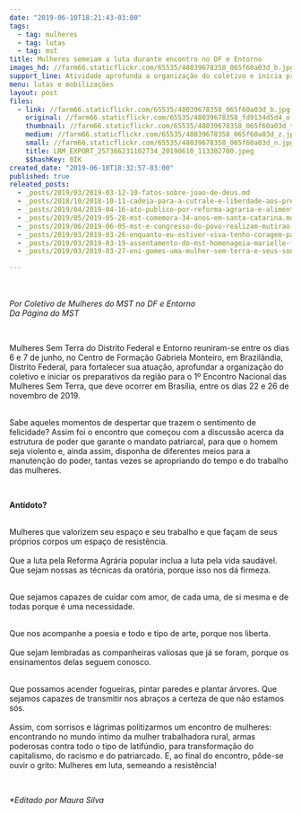 ```yaml
---
date: "2019-06-10T18:21:43-03:00"
tags:
  - tag: mulheres
  - tag: lutas
  - tag: mst
title: Mulheres semeiam a luta durante encontro no DF e Entorno
images_hd: //farm66.staticflickr.com/65535/48039678358_065f60a03d_b.jpg
support_line: Atividade aprofunda a organização do coletivo e inicia preparativos para o 1º Encontro Nacional das Mulheres Sem Terra
menu: lutas e mobilizações
layout: post
files:
  - link: //farm66.staticflickr.com/65535/48039678358_065f60a03d_b.jpg
    original: //farm66.staticflickr.com/65535/48039678358_fd9134d5d4_o.jpg
    thumbnail: //farm66.staticflickr.com/65535/48039678358_065f60a03d_t.jpg
    medium: //farm66.staticflickr.com/65535/48039678358_065f60a03d_z.jpg
    small: //farm66.staticflickr.com/65535/48039678358_065f60a03d_n.jpg
    title: LRM_EXPORT_257366231102734_20190610_113302700.jpeg
    $$hashKey: 0IK
created_date: "2019-06-10T18:32:57-03:00"
published: true
releated_posts:
  - _posts/2019/03/2019-03-12-10-fatos-sobre-joao-de-deus.md
  - _posts/2018/10/2018-10-11-cadeia-para-a-cutrale-e-liberdade-aos-presos-politicos-do-mst.md
  - _posts/2019/04/2019-04-16-ato-publico-por-reforma-agraria-e-alimentacao-saudavel.md
  - _posts/2019/05/2019-05-28-mst-comemora-34-anos-em-santa-catarina.md
  - _posts/2019/06/2019-06-05-mst-e-congresso-do-povo-realizam-mutirao-para-revitalizar-colegio-publico-de-curitiba.md
  - _posts/2019/03/2019-03-26-enquanto-eu-estiver-viva-tenho-coragem-para-lutar.md
  - _posts/2019/03/2019-03-19-assentamento-do-mst-homenageia-marielle-franco-com-nome-de-uma-rua-no-parana.md
  - _posts/2019/03/2019-03-27-eni-gomes-uma-mulher-sem-terra-e-seus-sonhos-coletivos.md

---
```

<p><br />
<br />
<em>Por Coletivo de Mulheres do MST no DF e Entorno</em><br />
<em>Da P&aacute;gina do MST&nbsp;</em></p>

<p>&nbsp;</p>

<p>Mulheres Sem Terra&nbsp;do Distrito Federal e Entorno reuniram-se entre os dias 6 e 7 de junho, no Centro de Forma&ccedil;&atilde;o&nbsp;Gabriela Monteiro, em Brazil&acirc;ndia, Distrito Federal,&nbsp;para fortalecer sua atua&ccedil;&atilde;o, aprofundar a organiza&ccedil;&atilde;o do coletivo e iniciar os preparativos da regi&atilde;o para o 1&ordm;&nbsp;Encontro Nacional das Mulheres Sem Terra, que deve ocorrer em Bras&iacute;lia, entre os dias 22 e 26 de novembro de 2019.</p>

<p><br />
Sabe aqueles momentos de despertar que trazem o sentimento de felicidade? Assim foi&nbsp;o encontro que come&ccedil;ou&nbsp;com a discuss&atilde;o acerca&nbsp;da estrutura de poder que garante o mandato patriarcal, para que o homem seja violento e, ainda assim, disponha de diferentes meios para a manuten&ccedil;&atilde;o do poder, tantas vezes se apropriando do tempo e do trabalho das mulheres.</p>

<p>&nbsp;</p>

<p><strong>Ant&iacute;doto?</strong></p>

<p><br />
Mulheres que valorizem seu espa&ccedil;o e seu trabalho e que fa&ccedil;am de seus pr&oacute;prios corpos um espa&ccedil;o de resist&ecirc;ncia.<br />
<br />
Que a luta pela Reforma Agr&aacute;ria popular inclua a luta pela vida saud&aacute;vel. Que sejam nossas as t&eacute;cnicas da orat&oacute;ria, porque isso nos d&aacute; firmeza.</p>

<p><br />
Que sejamos capazes de cuidar com amor, de cada uma, de si mesma&nbsp;e de todas&nbsp;porque &eacute; uma necessidade.</p>

<p><br />
Que nos acompanhe a poesia e todo e tipo de arte, porque nos liberta.<br />
<br />
Que sejam lembradas as companheiras valiosas que j&aacute; se foram, porque os ensinamentos delas seguem conosco.</p>

<p><br />
Que possamos acender fogueiras, pintar&nbsp;paredes e plantar&nbsp;&aacute;rvores. Que sejamos capazes de transmitir nos abra&ccedil;os a certeza de que n&atilde;o estamos s&oacute;s.<br />
<br />
Assim, com sorrisos e l&aacute;grimas politizarmos um encontro de mulheres: encontrando no mundo &iacute;ntimo da mulher trabalhadora rural, armas poderosas contra todo o tipo de latif&uacute;ndio, para transforma&ccedil;&atilde;o do capitalismo, do racismo e do patriarcado. E, ao final do encontro, p&ocirc;de-se ouvir o grito: Mulheres em luta, semeando a resist&ecirc;ncia!</p>

<p>&nbsp;</p>

<p><em>*Editado por Maura Silva</em></p>

